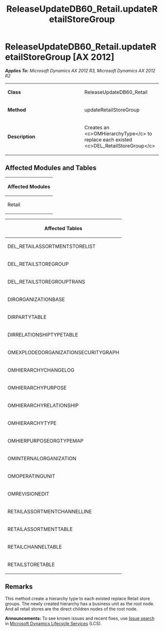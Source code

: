 ﻿---
title: ReleaseUpdateDB60_Retail.updateRetailStoreGroup
TOCTitle: ReleaseUpdateDB60_Retail.updateRetailStoreGroup
ms:assetid: 69e8d86f-bf6d-928f-f0cd-b101b4026db7
ms:mtpsurl: https://msdn.microsoft.com/en-us/library/JJ685661(v=AX.60)
ms:contentKeyID: 49708863
ms.date: 05/18/2015
mtps_version: v=AX.60
---

# ReleaseUpdateDB60\_Retail.updateRetailStoreGroup [AX 2012]


_**Applies To:** Microsoft Dynamics AX 2012 R3, Microsoft Dynamics AX 2012 R2_

<table>
<colgroup>
<col style="width: 50%" />
<col style="width: 50%" />
</colgroup>
<tbody>
<tr class="odd">
<td><p><strong>Class</strong></p></td>
<td><p>ReleaseUpdateDB60_Retail</p></td>
</tr>
<tr class="even">
<td><p><strong>Method</strong></p></td>
<td><p>updateRetailStoreGroup</p></td>
</tr>
<tr class="odd">
<td><p><strong>Description</strong></p></td>
<td><p>Creates an &lt;c&gt;OMHierarchyType&lt;/c&gt; to replace each existed &lt;c&gt;DEL_RetailStoreGroup&lt;/c&gt;</p></td>
</tr>
</tbody>
</table>


## Affected Modules and Tables

<table>
<colgroup>
<col style="width: 100%" />
</colgroup>
<thead>
<tr class="header">
<th><p>Affected Modules</p></th>
</tr>
</thead>
<tbody>
<tr class="odd">
<td><p>Retail</p></td>
</tr>
</tbody>
</table>


<table>
<colgroup>
<col style="width: 100%" />
</colgroup>
<thead>
<tr class="header">
<th><p>Affected Tables</p></th>
</tr>
</thead>
<tbody>
<tr class="odd">
<td><p>DEL_RETAILASSORTMENTSTORELIST</p></td>
</tr>
<tr class="even">
<td><p>DEL_RETAILSTOREGROUP</p></td>
</tr>
<tr class="odd">
<td><p>DEL_RETAILSTOREGROUPTRANS</p></td>
</tr>
<tr class="even">
<td><p>DIRORGANIZATIONBASE</p></td>
</tr>
<tr class="odd">
<td><p>DIRPARTYTABLE</p></td>
</tr>
<tr class="even">
<td><p>DIRRELATIONSHIPTYPETABLE</p></td>
</tr>
<tr class="odd">
<td><p>OMEXPLODEDORGANIZATIONSECURITYGRAPH</p></td>
</tr>
<tr class="even">
<td><p>OMHIERARCHYCHANGELOG</p></td>
</tr>
<tr class="odd">
<td><p>OMHIERARCHYPURPOSE</p></td>
</tr>
<tr class="even">
<td><p>OMHIERARCHYRELATIONSHIP</p></td>
</tr>
<tr class="odd">
<td><p>OMHIERARCHYTYPE</p></td>
</tr>
<tr class="even">
<td><p>OMHIERPURPOSEORGTYPEMAP</p></td>
</tr>
<tr class="odd">
<td><p>OMINTERNALORGANIZATION</p></td>
</tr>
<tr class="even">
<td><p>OMOPERATINGUNIT</p></td>
</tr>
<tr class="odd">
<td><p>OMREVISIONEDIT</p></td>
</tr>
<tr class="even">
<td><p>RETAILASSORTMENTCHANNELLINE</p></td>
</tr>
<tr class="odd">
<td><p>RETAILASSORTMENTTABLE</p></td>
</tr>
<tr class="even">
<td><p>RETAILCHANNELTABLE</p></td>
</tr>
<tr class="odd">
<td><p>RETAILSTORETABLE</p></td>
</tr>
</tbody>
</table>


## Remarks

This method create a hierarchy type to each existed replace Retail store groups. The newly created hierarchy has a business unit as the root node. And all retail stores are the direct children nodes of the root node.

  
**Announcements:** To see known issues and recent fixes, use [Issue search](http://go.microsoft.com/fwlink/?linkid=389258) in [Microsoft Dynamics Lifecycle Services](http://go.microsoft.com/fwlink/?linkid=306505) (LCS).

